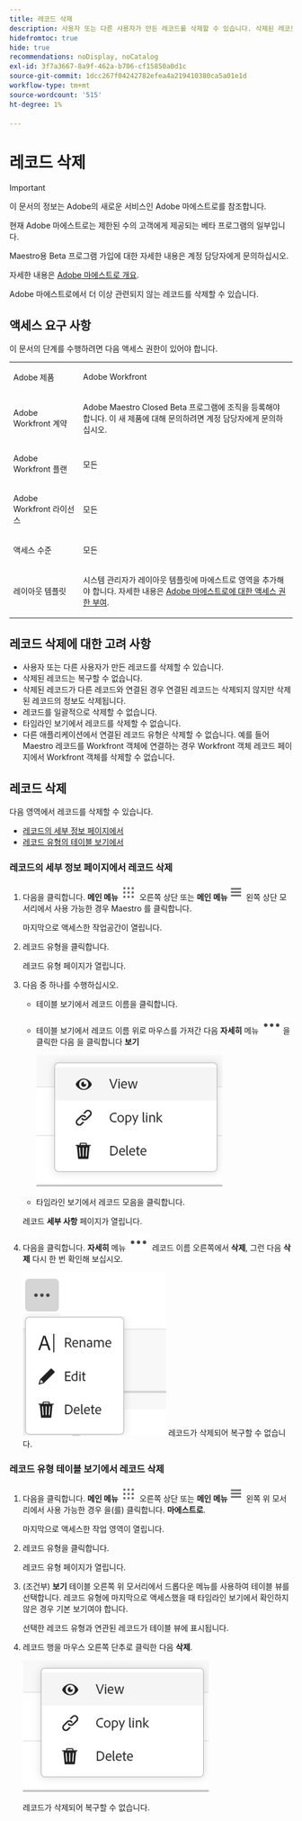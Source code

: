 ```yaml
---
title: 레코드 삭제
description: 사용자 또는 다른 사용자가 만든 레코드를 삭제할 수 있습니다. 삭제된 레코드는 복구할 수 없습니다.
hidefromtoc: true
hide: true
recommendations: noDisplay, noCatalog
exl-id: 3f7a3667-8a9f-462a-b706-cf15850a0d1c
source-git-commit: 1dcc267f04242782efea4a219410380ca5a01e1d
workflow-type: tm+mt
source-wordcount: '515'
ht-degree: 1%

---
```


<!--udpate the metadata with real information when making this available in TOC and in the left nav-->

# 레코드 삭제

>[!IMPORTANT]
>이 문서의 정보는 Adobe의 새로운 서비스인 Adobe 마에스트로를 참조합니다.
>
>현재 Adobe 마에스트로는 제한된 수의 고객에게 제공되는 베타 프로그램의 일부입니다.
>
>Maestro용 Beta 프로그램 가입에 대한 자세한 내용은 계정 담당자에게 문의하십시오.
>
>자세한 내용은 [Adobe 마에스트로 개요](../maestro-overview.md).

Adobe 마에스트로에서 더 이상 관련되지 않는 레코드를 삭제할 수 있습니다.

## 액세스 요구 사항

이 문서의 단계를 수행하려면 다음 액세스 권한이 있어야 합니다.

<table style="table-layout:auto">
 <col>
 <tbody>
<td>
   <p> Adobe 제품</p> </td>
   <td>
   <p> Adobe Workfront</p> </td>
  </tr>  
 <td role="rowheader"><p>Adobe Workfront 계약</p></td>
   <td>
<p>Adobe Maestro Closed Beta 프로그램에 조직을 등록해야 합니다. 이 새 제품에 대해 문의하려면 계정 담당자에게 문의하십시오. </p>
   </td>
  </tr>
  <tr>
   <td role="rowheader"><p>Adobe Workfront 플랜</p></td>
   <td>
<p>모든</p>
   </td>
  </tr>
  <tr>
   <td role="rowheader"><p>Adobe Workfront 라이선스</p></td>
   <td>
   <p>모든</p> 
  </td>
  </tr>

<tr>
   <td role="rowheader">액세스 수준</td>
   <td> <p>모든</p>  
</td>
  </tr>
<tr>
   <td role="rowheader">레이아웃 템플릿</td>
   <td> <p>시스템 관리자가 레이아웃 템플릿에 마에스트로 영역을 추가해야 합니다. 자세한 내용은 <a href="../access/grant-access.md">Adobe 마에스트로에 대한 액세스 권한 부여</a>. </p>  
</td>
  </tr>
 </tbody>
</table>

<!--Maybe enable this at GA - but Maestro is not supposed to have Access controls in the Workfront Access Level: 
>[!NOTE]
>
>If you don't have access, ask your Workfront administrator if they set additional restrictions in your access level. For information on how a Workfront administrator can change your access level, see [Create or modify custom access levels](../administration-and-setup/add-users/configure-and-grant-access/create-modify-access-levels.md). -->

<!-- Notes to add for the table: for the "Workfront plans" row: the above is only for closed beta; when going to GA - activate the following plans:    
<p>Current plan: Prime and Ultimate</p>
<p>Legacy plan: Enterprise</p>-->

<!-- Notes for the table: for the "Workfront access" row: <p>For more information, see <a href="../../administration-and-setup/add-users/access-levels-and-object-permissions/wf-licenses.md" class="MCXref xref">Adobe Workfront licenses overview</a>.</p>-->

## 레코드 삭제에 대한 고려 사항

* 사용자 또는 다른 사용자가 만든 레코드를 삭제할 수 있습니다.
* 삭제된 레코드는 복구할 수 없습니다. <!--the above statements (and in the metadata description) will change with access levels and recycle bin??-->
* 삭제된 레코드가 다른 레코드와 연결된 경우 연결된 레코드는 삭제되지 않지만 삭제된 레코드의 정보도 삭제됩니다.
* 레코드를 일괄적으로 삭제할 수 없습니다. <!--this will probably change-->
* 타임라인 보기에서 레코드를 삭제할 수 없습니다.
* 다른 애플리케이션에서 연결된 레코드 유형은 삭제할 수 없습니다. 예를 들어 Maestro 레코드를 Workfront 객체에 연결하는 경우 Workfront 객체 레코드 페이지에서 Workfront 객체를 삭제할 수 없습니다.

## 레코드 삭제

다음 영역에서 레코드를 삭제할 수 있습니다.

* [레코드의 세부 정보 페이지에서](#delete-a-record-from-the-records-details-page)
* [레코드 유형의 테이블 보기에서](#delete-a-record-from-the-record-type-table-view)

### 레코드의 세부 정보 페이지에서 레코드 삭제

1. 다음을 클릭합니다. **메인 메뉴** ![](assets/main-menu-workfront.png) 오른쪽 상단 또는 **메인 메뉴** ![](assets/main-menu-shell.png) 왼쪽 상단 모서리에서 사용 가능한 경우 Maestro 를 클릭합니다.

   마지막으로 액세스한 작업공간이 열립니다.
1. 레코드 유형을 클릭합니다.

   레코드 유형 페이지가 열립니다.
1. 다음 중 하나를 수행하십시오.

   * 테이블 보기에서 레코드 이름을 클릭합니다.
   * 테이블 보기에서 레코드 이름 위로 마우스를 가져간 다음 **자세히** 메뉴 ![](assets/more-menu.png)을 클릭한 다음 을 클릭합니다 **보기**

     ![](assets/contextual-menu-for-record-row.png)
   * 타임라인 보기에서 레코드 모음을 클릭합니다.

   레코드 **세부 사항** 페이지가 열립니다.

1. 다음을 클릭합니다. **자세히** 메뉴 ![](assets/more-menu.png) 레코드 이름 오른쪽에서 **삭제**, 그런 다음 **삭제** 다시 한 번 확인해 보십시오.

   ![](assets/more-menu-options-from-record-details-page.png) <!--ensure the options have not changed or been renamed-->
레코드가 삭제되어 복구할 수 없습니다.

### 레코드 유형 테이블 보기에서 레코드 삭제

1. 다음을 클릭합니다. **메인 메뉴** ![](assets/main-menu-workfront.png) 오른쪽 상단 또는 **메인 메뉴** ![](assets/main-menu-shell.png) 왼쪽 위 모서리에서 사용 가능한 경우 을(를) 클릭합니다. **마에스트로**.

   마지막으로 액세스한 작업 영역이 열립니다.
1. 레코드 유형을 클릭합니다.

   레코드 유형 페이지가 열립니다.
1. (조건부) **보기** 테이블 오른쪽 위 모서리에서 드롭다운 메뉴를 사용하여 테이블 뷰를 선택합니다. 레코드 유형에 마지막으로 액세스했을 때 타임라인 보기에서 확인하지 않은 경우 기본 보기여야 합니다.

   선택한 레코드 유형과 연관된 레코드가 테이블 뷰에 표시됩니다.
1. 레코드 행을 마우스 오른쪽 단추로 클릭한 다음 **삭제**.

   ![](assets/contextual-menu-for-record-row.png)

   레코드가 삭제되어 복구할 수 없습니다.
